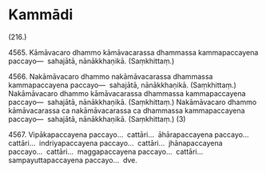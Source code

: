 

# Kammādi







(216.)

4565\. Kāmāvacaro dhammo kāmāvacarassa dhammassa kammapaccayena paccayo—  sahajātā, nānākkhaṇikā. (Saṃkhittaṃ.)

4566\. Nakāmāvacaro dhammo nakāmāvacarassa dhammassa kammapaccayena paccayo—  sahajātā, nānākkhaṇikā. (Saṃkhittaṃ.) Nakāmāvacaro dhammo kāmāvacarassa dhammassa kammapaccayena paccayo—  sahajātā, nānākkhaṇikā. (Saṃkhittaṃ.) Nakāmāvacaro dhammo kāmāvacarassa ca nakāmāvacarassa ca dhammassa kammapaccayena paccayo—  sahajātā, nānākkhaṇikā. (Saṃkhittaṃ.) (3)

4567\. Vipākapaccayena paccayo…  cattāri…  āhārapaccayena paccayo…  cattāri…  indriyapaccayena paccayo…  cattāri…  jhānapaccayena paccayo…  cattāri…  maggapaccayena paccayo…  cattāri…  sampayuttapaccayena paccayo…  dve.



